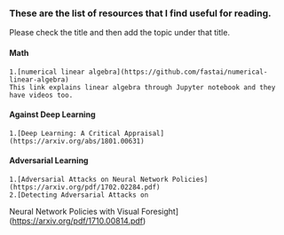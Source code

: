 ### These are the list of resources that I find useful for reading.
Please check the title and then add the topic under that title.


#### Math
    1.[numerical linear algebra](https://github.com/fastai/numerical-linear-algebra)
    This link explains linear algebra through Jupyter notebook and they have videos too.

#### Against Deep Learning
    1.[Deep Learning: A Critical Appraisal](https://arxiv.org/abs/1801.00631)

#### Adversarial Learning
    1.[Adversarial Attacks on Neural Network Policies](https://arxiv.org/pdf/1702.02284.pdf)
    2.[Detecting Adversarial Attacks on
Neural Network Policies with Visual Foresight](https://arxiv.org/pdf/1710.00814.pdf)